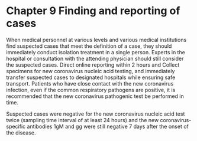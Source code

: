 # Chapter 9 Finding and reporting of cases

When medical personnel at various levels and various medical institutions find suspected cases that meet the definition of a case, they should immediately conduct isolation treatment in a single person. Experts in the hospital or consultation with the attending physician should still consider the suspected cases. Direct online reporting within 2 hours and Collect specimens for new coronavirus nucleic acid testing, and immediately transfer suspected cases to designated hospitals while ensuring safe transport. Patients who have close contact with the new coronavirus infection, even if the common respiratory pathogens are positive, it is recommended that the new coronavirus pathogenic test be performed in time.

Suspected cases were negative for the new coronavirus nucleic acid test twice (sampling time interval of at least 24 hours) and the new coronavirus-specific antibodies 1gM and gg were still negative 7 days after the onset of the disease.
